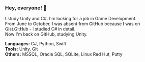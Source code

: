 ### Hey, everyone! 👋

I study Unity and C#. I'm looking for a job in Game Development. </br>
From June to October, I was absent from GitHub because I was on Gist.GitHub - I studied C# in detail. </br>
Now I'm back on GitHub, studying Unity. </br>

<b>Languages:</b> C#, Python, Swift </br>
<b>Tools:</b> Unity, Git </br>
<b>Others:</b> MSSQL, Oracle SQL, SQLite, Linux Red Hut, Putty </br>
